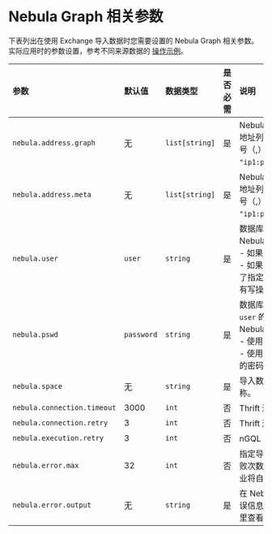 # Nebula Graph 相关参数

下表列出在使用 Exchange 导入数据时您需要设置的 Nebula Graph 相关参数。实际应用时的参数设置，参考不同来源数据的 [操作示例](../use-exchange/ex-ug-import-from-neo4j.md)。

| 参数 | 默认值 | 数据类型 | 是否必需 | 说明 |
| :--- | :--- | :--- | :--- | :--- |
| `nebula.address.graph` | 无 | `list[string]` | 是 | Nebula Graph 图数据库 Graph 服务的地址列表。如果有多个地址，以英文逗号（,）分隔。格式为 `"ip1:port","ip2:port,"ip3:port"`。 |
| `nebula.address.meta` | 无 | `list[string]` | 是 | Nebula Graph 图数据库 Meta 服务的地址列表。如果有多个地址，以英文逗号（,）分隔。格式为 `"ip1:port","ip2:port","ip3:port"`。 |
| `nebula.user` | `user` | `string` | 是 | 数据库用户名，默认为 `user` 。如果 Nebula Graph 启用了身份认证：<br />- 如果未创建不同用户，使用 `root` 。<br />- 如果已经创建了不同的用户并且分配了指定空间的角色，则使用对该空间拥有写操作权限的用户。 |
| `nebula.pswd` | `password` | `string` | 是 | 数据库用户名对应的密码，默认 `user` 的密码为 `password` 。如果 Nebula Graph 启用了身份认证：<br />- 使用 `root` 时，密码为 `nebula` 。<br />- 使用其他用户账号时，设置账号对应的密码。 |
| `nebula.space` | 无 | `string` | 是 | 导入数据对应的图空间（Space）名称。 |
| `nebula.connection.timeout` | 3000 | `int` | 否 | Thrift 连接的超时时间，单位为 ms。 |
| `nebula.connection.retry` | 3 | `int` | 否 | Thrift 连接重试次数。 |
| `nebula.execution.retry` | 3 | `int` | 否 | nGQL 语句执行重试次数。 |
| `nebula.error.max` | 32 | `int` | 否 | 指定导入过程中的最大失败次数。当失败次数达到最大值时，提交的 Spark 作业将自动停止。 |
| `nebula.error.output` | 无 | `string` | 是 | 在 Nebula Graph 服务器上指定输出错误信息的日志路径。您可以在这个文件里查看发生的所有错误信息。 |
